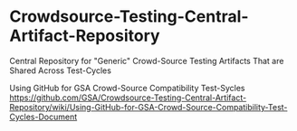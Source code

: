Crowdsource-Testing-Central-Artifact-Repository
================================================

Central Repository for "Generic" Crowd-Source Testing Artifacts That are Shared Across Test-Cycles 

Using GitHub for GSA Crowd-Source Compatibility Test-Sycles 
https://github.com/GSA/Crowdsource-Testing-Central-Artifact-Repository/wiki/Using-GitHub-for-GSA-Crowd-Source-Compatibility-Test-Cycles-Document
